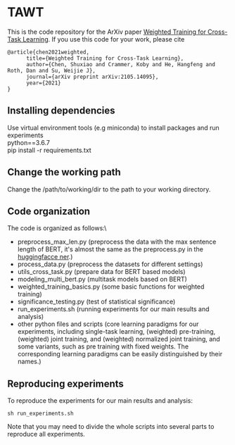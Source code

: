 # TAWT
This is the code repository for the ArXiv paper [Weighted Training for Cross-Task Learning](https://arxiv.org/pdf/2105.14095.pdf).
If you use this code for your work, please cite
```
@article{chen2021weighted,
      title={Weighted Training for Cross-Task Learning}, 
      author={Chen, Shuxiao and Crammer, Koby and He, Hangfeng and Roth, Dan and Su, Weijie J},
      journal={arXiv preprint arXiv:2105.14095},
      year={2021}
}
```

## Installing dependencies
Use virtual environment tools (e.g miniconda) to install packages and run experiments\
python==3.6.7\
pip install -r requirements.txt

## Change the working path
Change the /path/to/working/dir to the path to your working directory.

## Code organization
The code is organized as follows:\
- preprocess_max_len.py (preprocess the data with the max sentence length of BERT, 
it's almost the same as the preprocess.py 
in the [huggingfacce ner](https://github.com/huggingface/transformers/tree/v2.8.0/examples/ner).)
- process_data.py (preprocess the datasets for different settings)
- utils_cross_task.py (prepare data for BERT based models)
- modeling_multi_bert.py (multitask models based on BERT)
- weighted_training_basics.py (some basic functions for weighted training)
- significance_testing.py (test of statistical significance)
- run_experiments.sh (running experiments for our main results and analysis)
- other python files and scripts (core learning paradigms for our experiments, including single-task learning, 
(weighted) pre-training, (weighted) joint training, and (weighted) normalized joint training, and some variants, 
such as pre training with fixed weights. The corresponding learning paradigms can be easily distinguished by their names.)

## Reproducing experiments
To reproduce the experiments for our main results and analysis:
```
sh run_experiments.sh
```
Note that you may need to divide the whole scripts into several parts to reproduce all experiments.



